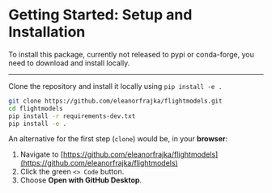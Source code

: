 # Getting Started: Setup and Installation

To install this package, currently not released to pypi or conda-forge, you need to download and install locally.

---

Clone the repository and install it locally using `pip install -e .`

```bash
git clone https://github.com/eleanorfrajka/flightmodels.git
cd flightmodels
pip install -r requirements-dev.txt
pip install -e .
```

An alternative for the first step (`clone`) would be, in your **browser**:
1. Navigate to [https://github.com/eleanorfrajka/flightmodels](https://github.com/eleanorfrajka/flightmodels)
2. Click the green `<> Code` button.
3. Choose **Open with GitHub Desktop**.


